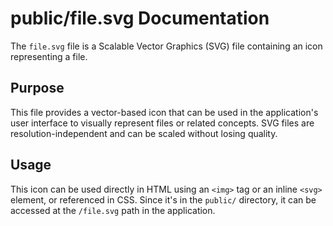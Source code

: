 # public/file.svg Documentation

The `file.svg` file is a Scalable Vector Graphics (SVG) file containing an icon representing a file.

## Purpose

This file provides a vector-based icon that can be used in the application's user interface to visually represent files or related concepts. SVG files are resolution-independent and can be scaled without losing quality.

## Usage

This icon can be used directly in HTML using an `<img>` tag or an inline `<svg>` element, or referenced in CSS. Since it's in the `public/` directory, it can be accessed at the `/file.svg` path in the application.
